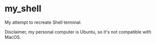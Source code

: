 # my_shell
My attempt to recreate Shell terminal.

Disclaimer, my personal computer is Ubuntu, so it's not compatible with MacOS.
